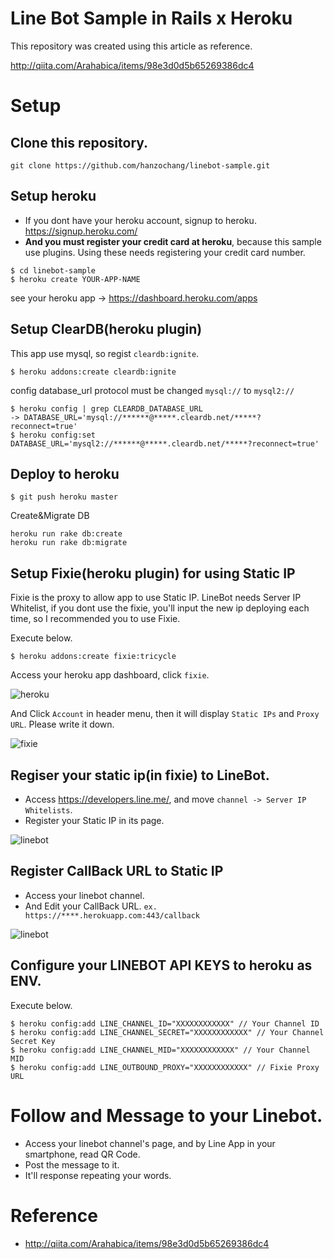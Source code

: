 # Line Bot Sample in Rails x Heroku

This repository was created using this article as reference.

http://qiita.com/Arahabica/items/98e3d0d5b65269386dc4


# Setup

## Clone this repository.

```
git clone https://github.com/hanzochang/linebot-sample.git
```

## Setup heroku

- If you dont have your heroku account, signup to heroku. https://signup.heroku.com/
- **And you must register your credit card at heroku**, because this sample use plugins. Using these needs registering your credit card number.


```
$ cd linebot-sample
$ heroku create YOUR-APP-NAME
```

see your heroku app -> https://dashboard.heroku.com/apps


## Setup ClearDB(heroku plugin)

This app use mysql, so regist `cleardb:ignite`.

```
$ heroku addons:create cleardb:ignite
```

config database_url protocol must be changed `mysql://` to `mysql2://`

```
$ heroku config | grep CLEARDB_DATABASE_URL
-> DATABASE_URL='mysql://******@*****.cleardb.net/*****?reconnect=true'
$ heroku config:set DATABASE_URL='mysql2://******@*****.cleardb.net/*****?reconnect=true'
```

## Deploy to heroku

```
$ git push heroku master
```

Create&Migrate DB

```
heroku run rake db:create 
heroku run rake db:migrate
```

## Setup Fixie(heroku plugin) for using Static IP

Fixie is the proxy to allow app to use Static IP.
LineBot needs Server IP Whitelist, if you dont use the fixie, you'll input the new ip deploying each time, so I recommended you to use Fixie.

Execute below.

```
$ heroku addons:create fixie:tricycle
```

Access your heroku app dashboard, click `fixie`.

![heroku](http://i.imgur.com/93b2ux9.png "linebot")

And Click `Account` in header menu, then it will display `Static IPs` and `Proxy URL`. 
Please write it down.

![fixie](http://i.imgur.com/ac02Iba.png "fixie")


## Regiser your static ip(in fixie) to LineBot.

- Access https://developers.line.me/, and move `channel -> Server IP Whitelists`.
- Register your Static IP in its page.

![linebot](http://i.imgur.com/s7XzwO1.png "linebot")


## Register CallBack URL to Static IP

- Access your linebot channel.
- And Edit your CallBack URL.  `ex. https://****.herokuapp.com:443/callback`

![linebot](http://i.imgur.com/RpF43fH.png "linebot")


## Configure your LINEBOT API KEYS to heroku as ENV.

Execute below.

```
$ heroku config:add LINE_CHANNEL_ID="XXXXXXXXXXXX" // Your Channel ID
$ heroku config:add LINE_CHANNEL_SECRET="XXXXXXXXXXXX" // Your Channel Secret Key
$ heroku config:add LINE_CHANNEL_MID="XXXXXXXXXXXX" // Your Channel MID
$ heroku config:add LINE_OUTBOUND_PROXY="XXXXXXXXXXXX" // Fixie Proxy URL
```

# Follow and Message to your Linebot.

- Access your linebot channel's page, and by Line App in your smartphone, read QR Code.
- Post the message to it.
- It'll response repeating your words.

# Reference

- http://qiita.com/Arahabica/items/98e3d0d5b65269386dc4


